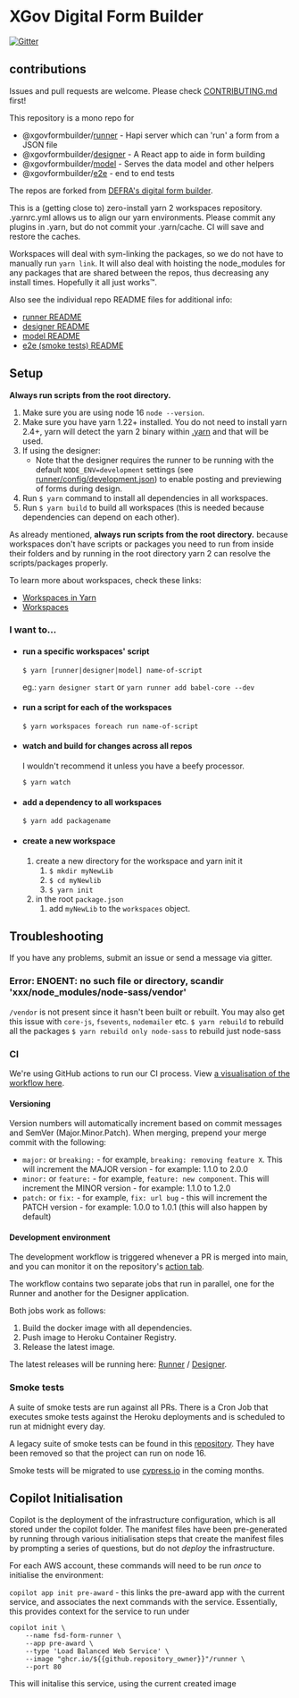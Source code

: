 # XGov Digital Form Builder

[![Gitter](https://badges.gitter.im/XGovFormBuilder/Public.svg)](https://gitter.im/XGovFormBuilder/Public?utm_source=badge&utm_medium=badge&utm_campaign=pr-badge)

## contributions

Issues and pull requests are welcome. Please check [CONTRIBUTING.md](./CONTRIBUTING.md) first!

This repository is a mono repo for

- @xgovformbuilder/[runner](https://github.com/XGovFormBuilder/digital-form-builder/tree/main/runner) - Hapi server which can 'run' a form from a JSON file
- @xgovformbuilder/[designer](https://github.com/XGovFormBuilder/digital-form-builder/tree/main/designer) - A React app to aide in form building
- @xgovformbuilder/[model](https://github.com/XGovFormBuilder/digital-form-builder/tree/main/model) - Serves the data model and other helpers
- @xgovformbuilder/[e2e](https://github.com/XGovFormBuilder/digital-form-builder/tree/main/model) - end to end tests

The repos are forked from [DEFRA's digital form builder](https://github.com/DEFRA/digital-form-builder).

This is a (getting close to) zero-install yarn 2 workspaces repository. .yarnrc.yml allows us to align our yarn environments. Please commit any plugins in .yarn, but do not commit your .yarn/cache. CI will save and restore the caches.

Workspaces will deal with sym-linking the packages, so we do not have to manually run `yarn link`.
It will also deal with hoisting the node_modules for any packages that are shared between the repos, thus decreasing any install times. Hopefully it all just works™️.

Also see the individual repo README files for additional info:

- [runner README](https://github.com/XGovFormBuilder/digital-form-builder/tree/main/runner/README.md)
- [designer README](https://github.com/XGovFormBuilder/digital-form-builder/tree/main/designer/README.md)
- [model README](https://github.com/XGovFormBuilder/digital-form-builder/tree/main/model/README.md)
- [e2e (smoke tests) README](https://github.com/XGovFormBuilder/digital-form-builder/tree/main/e2e/README.md)

## Setup

**Always run scripts from the root directory.**

1. Make sure you are using node 16 `node --version`.
2. Make sure you have yarn 1.22+ installed. You do not need to install yarn 2.4+, yarn will detect the yarn 2 binary within [.yarn](./.yarn) and that will be used.
3. If using the designer:
   - Note that the designer requires the runner to be running with the default `NODE_ENV=development` settings (see [runner/config/development.json](https://github.com/XGovFormBuilder/digital-form-builder/tree/main/runner/config/development.json)) to enable posting and previewing of forms during design.
4. Run `$ yarn` command to install all dependencies in all workspaces.
5. Run `$ yarn build` to build all workspaces (this is needed because dependencies can depend on each other).

As already mentioned, **always run scripts from the root directory.** because workspaces don't have scripts or packages you need to run from inside their folders and by running in the root directory yarn 2 can resolve the scripts/packages properly.

To learn more about workspaces, check these links:

- [Workspaces in Yarn](https://classic.yarnpkg.com/blog/2017/08/02/introducing-workspaces/)
- [Workspaces](https://classic.yarnpkg.com/en/docs/workspaces)

### I want to...

- #### run a specific workspaces' script

  `$ yarn [runner|designer|model] name-of-script`

  eg.: `yarn designer start` or `yarn runner add babel-core --dev`

- #### run a script for each of the workspaces

  `$ yarn workspaces foreach run name-of-script`

- #### watch and build for changes across all repos

  I wouldn't recommend it unless you have a beefy processor.

  `$ yarn watch`

- #### add a dependency to all workspaces

  `$ yarn add packagename`

- #### create a new workspace

  1. create a new directory for the workspace and yarn init it
     1. `$ mkdir myNewLib`
     2. `$ cd myNewlib`
     3. `$ yarn init`
  2. in the root `package.json`
     1. add `myNewLib` to the `workspaces` object.

## Troubleshooting

If you have any problems, submit an issue or send a message via gitter.

### Error: ENOENT: no such file or directory, scandir 'xxx/node_modules/node-sass/vendor'

`/vendor` is not present since it hasn't been built or rebuilt. You may also get this issue with `core-js`, `fsevents`, `nodemailer` etc.
`$ yarn rebuild` to rebuild all the packages
`$ yarn rebuild only node-sass` to rebuild just node-sass

### CI

We're using GitHub actions to run our CI process. View [a visualisation of the workflow here](https://lucid.app/lucidchart/invitations/accept/inv_74e30928-4106-49da-b75c-7a6291b225f4).

#### Versioning

Version numbers will automatically increment based on commit messages and SemVer (Major.Minor.Patch). When merging, prepend your merge commit with the following:

- `major:` or `breaking:` - for example, `breaking: removing feature X`. This will increment the MAJOR version - for example: 1.1.0 to 2.0.0
- `minor:` or `feature:` - for example, `feature: new component`. This will increment the MINOR version - for example: 1.1.0 to 1.2.0
- `patch:` or `fix:` - for example, `fix: url bug` - this will increment the PATCH version - for example: 1.0.0 to 1.0.1 (this will also happen by default)

#### Development environment

The development workflow is triggered whenever a PR is merged into main, and you can monitor it on the repository's [action tab](https://github.com/XGovFormBuilder/digital-form-builder/actions).

The workflow contains two separate jobs that run in parallel, one for the Runner and another for the Designer application.

Both jobs work as follows:

1. Build the docker image with all dependencies.
2. Push image to Heroku Container Registry.
3. Release the latest image.

The latest releases will be running here: [Runner](https://digital-form-builder-runner.herokuapp.com) / [Designer](https://digital-form-builder-designer.herokuapp.com).

### Smoke tests

A suite of smoke tests are run against all PRs. There is a Cron Job that executes smoke tests against the Heroku deployments and is scheduled to run at midnight every day.

A legacy suite of smoke tests can be found in this [repository](https://github.com/XGovFormBuilder/digital-form-builder-legacy-smoke-tests). They have been removed so that the project can run on node 16.

Smoke tests will be migrated to use [cypress.io](https://cypress.io) in the coming months.

## Copilot Initialisation

Copilot is the deployment of the infrastructure configuration, which is all stored under the copilot folder. The manifest files have been pre-generated by running through various initialisation steps that create the manifest files by prompting a series of questions, but do not _deploy_ the infrastructure.

For each AWS account, these commands will need to be run _once_ to initialise the environment:

`copilot app init pre-award` - this links the pre-award app with the current service, and associates the next commands with the service. Essentially, this provides context for the service to run under

```
copilot init \
    --name fsd-form-runner \
    --app pre-award \
    --type 'Load Balanced Web Service' \
    --image "ghcr.io/${{github.repository_owner}}"/runner \
    --port 80
```

This will initalise this service, using the current created image
